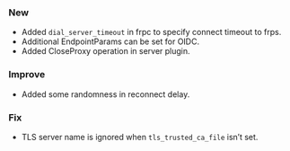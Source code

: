 ### New

* Added `dial_server_timeout` in frpc to specify connect timeout to frps.
* Additional EndpointParams can be set for OIDC.
* Added CloseProxy operation in server plugin.

### Improve

* Added some randomness in reconnect delay.

### Fix

* TLS server name is ignored when `tls_trusted_ca_file` isn’t set.
